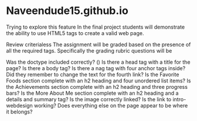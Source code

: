 # Naveendude15.github.io
Trying to explore this feature
In the final project students will demonstrate the ability to use HTML5 tags to create a valid web page.

Review criterialess 
The assignment will be graded based on the presence of all the required tags. Specifically the grading rubric questions will be

Was the doctype included correctly? (<!DOCTYPE html>)
Is there a head tag with a title for the page?
Is there a body tag?
Is there a nag tag with four anchor tags inside? Did they remember to change the text for the fourth link?
Is the Favorite Foods section complete with an h2 heading and four unordered list items?
Is the Achievements section complete with an h2 heading and three progress bars?
Is the More About Me section complete with an h2 heading and a details and summary tag?
Is the image correctly linked?
Is the link to intro-webdesign working?
Does everything else on the page appear to be where it belongs?
